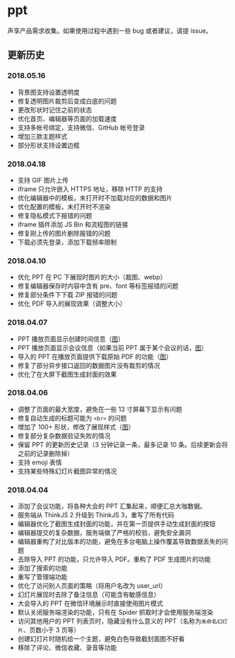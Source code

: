 # ppt

声享产品需求收集。如果使用过程中遇到一些 bug 或者建议，请提 issue。

## 更新历史

### 2018.05.16
* 背景图支持设置透明度
* 修复透明图片裁剪后变成白底的问题
* 更改形状时记住之前的状态
* 优化首页、编辑器等页面的加载速度
* 支持多帐号绑定，支持微信、GitHub 帐号登录
* 增加三款主题样式
* 部分形状支持设置边框

### 2018.04.18

* 支持 GIF 图片上传
* iframe 只允许嵌入 HTTPS 地址，移除 HTTP 的支持
* 优化编辑器中的模板，未打开时不加载对应的数据和图片
* 优化配置的模板，未打开时不渲染
* 修复隐私模式下报错的问题
* iframe 插件添加 JS Bin 和流程图的链接
* 修复刚上传的图片删除报错的问题
* 下载必须先登录，添加下载频率限制

### 2018.04.10

* 优化 PPT 在 PC 下展现时图片的大小（裁图、webp）
* 修复编辑器保存时内容中含有 pre、font 等标签报错的问题
* 修复部分条件下下载 ZIP 报错的问题
* 优化 PDF 导入的展现效果（调整大小）

### 2018.04.07

* PPT 播放页面显示创建时间信息（[图](https://p4.ssl.qhimg.com/t0161b5e2f6ccac8785.png)）
* PPT 播放页面显示会议信息（如果当前 PPT 属于某个会议的话，[图](https://p1.ssl.qhimg.com/t0109d03303d0b664a7.png)）
* 导入的 PPT 在播放页面提供下载原始 PDF 的功能（[图](https://p2.ssl.qhimg.com/t014eea7d1b5c4e91b6.png)）
* 修复了部分异步接口返回的数据图片没有裁剪的情况
* 优化了在大屏下截图生成封面的效果

### 2018.04.06

* 调整了页面的最大宽度，避免在一些 13 寸屏幕下显示有问题
* 修复自动生成的标题可能为 `<br>` 的问题
* 增加了 100+ 形状，修改了展现样式（[图](https://p5.ssl.qhimg.com/t017b4e5a90fcf1b3b1.png)）
* 修复部分复杂数据验证失败的情况
* 保留 PPT 的更新历史记录（3 分钟记录一条，最多记录 10 条。后续更新会将之前的记录删除掉）
* 支持 emoji 表情
* 支持某些特殊幻灯片截图异常的情况

### 2018.04.04

* 添加了会议功能，将各种大会的 PPT  汇集起来，顺便汇总大咖数据。
* 服务端从 ThinkJS 2 升级到 ThinkJS 3，重写了所有代码
* 编辑器优化了截图生成封面的功能，并在第一页提供手动生成封面的按钮
* 编辑器提交的复杂数据，服务端做了严格的校验，避免安全漏洞
* 编辑器重构了对比版本的功能，避免在多台电脑上操作覆盖导致数据丢失的问题
* 去除导入 PPT 的功能，只允许导入 PDF。重构了 PDF 生成图片的功能
* 添加了搜索的功能
* 重写了管理端功能
* 优化了访问别人页面的策略（将用户名改为 user_url）
* 幻灯片展现时去除了备注信息（可能含有敏感信息）
* 大会导入的 PPT 在微信环境展示时直接使用图片模式
* 默认关闭服务端渲染的功能，只有在 Spider 抓取时才会使用服务端渲染
* 访问其他用户的 PPT 列表页时，隐藏没有什么意义的 PPT（名称为`未命名幻灯片`、页数小于 3 页等）
* 创建幻灯片时随机给一个主题，避免白色导致截封面图不好看
* 移除了评论、微信收藏、录音等功能
